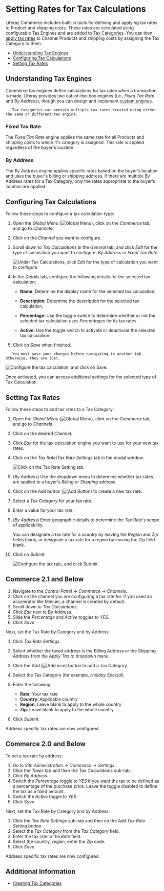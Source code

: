 # Setting Rates for Tax Calculations

Liferay Commerce includes built-in tools for defining and applying tax rates to Product and shipping costs. These rates are calculated using configurable Tax Engines and are added to [Tax Categories](./creating-tax-categories.md). You can then [apply tax rates](./applying-tax-rates.md) to Channel Products and shipping costs by assigning the Tax Category to them.

* [Understanding Tax Engines](#understanding-tax-engines)
* [Configuring Tax Calculations](#configuring-tax-calculations)
* [Setting Tax Rates](#setting-tax-rates)

## Understanding Tax Engines

Commerce tax engines define calculations for tax rates when a transaction is made. Liferay provides two out-of-the-box engines (i.e., *Fixed Tax Rate* and *By Address*), though you can design and implement [custom engines](../../developer-guide/implementing-a-new-tax-engine.md).

```note::
   Tax Categories can contain multiple tax rates created using either the same or different tax engine.
```

### Fixed Tax Rate

The *Fixed Tax Rate* engine applies the same rate for all Products and shipping costs to which it's category is assigned. This rate is applied regardless of the buyer's location.

### By Address

The *By Address* engine applies specific rates based on the buyer's location and uses the buyer's billing or shipping address. If there are multiple By Address rates for a Tax Category, only the rates appropriate to the buyer’s location are applied.

## Configuring Tax Calculations

Follow these steps to configure a tax calculation type:

1. Open the *Global Menu* (![Global Menu](../../images/icon-applications-menu.png)), click on the *Commerce* tab, and go to *Channels*.

1. Click on the *Channel* you want to configure.

1. Scroll down to *Tax Calculations* in the *General* tab, and click *Edit* for the type of calculation you want to configure: *By Address* or *Fixed Tax Rate*.

    ![Under Tax Calculations, click Edit for the type of calculation you want to configure.](./setting-rates-for-tax-calculations/images/01.png)

1. In the *Details* tab, configure the following details for the selected tax calculation:

   * **Name**: Determine the display name for the selected tax calculation.

   * **Description**: Determine the description for the selected tax calculation.

   * **Percentage**: Use the toggle switch to determine whether or not the selected tax calculation uses *Percentages* for its tax rates.

   * **Active**: Use the toggle switch to activate or deactivate the selected tax calculation.

1. Click on *Save* when finished.

```note::
   You must save your changes before navigating to another tab. Otherwise, they are lost.
```

![Configure the tax calculation, and click on Save.](./setting-rates-for-tax-calculations/images/02.png)

Once activated, you can access additional settings for the selected type of Tax Calculation.

## Setting Tax Rates

Follow these steps to add tax rates to a Tax Category:

1. Open the *Global Menu* (![Global Menu](../../images/icon-applications-menu.png)), click on the *Commerce* tab, and go to *Channels*.

1. Click on the desired *Channel*.

1. Click *Edit* for the tax calculation engine you want to use for your new tax rates.

1. Click on the *Tax Rate*/*Tax Rate Settings* tab in the modal window.

   ![Click on the Tax Rate Setting tab.](./setting-rates-for-tax-calculations/images/03.png)

1. (*By Address*) Use the dropdown menu to determine whether tax rates are applied to a buyer's *Billing* or *Shipping* address.

1. Click on the *Add* button (![Add Button](../../images/icon-add.png)) to create a new tax rate.

1. Select a *Tax Category* for your tax rate.

1. Enter a value for your tax rate.

1. (*By Address*) Enter geographic details to determine the Tax Rate's scope of applicability.

   You can designate a tax rate for a country by leaving the *Region* and *Zip* fields blank, or designate a tax rate for a region by leaving the *Zip* field blank.

1. Click on *Submit*.

   ![Configure the tax rate, and click Submit.](./setting-rates-for-tax-calculations/images/04.png)

## Commerce 2.1 and Below

1. Navigate to the _Control Panel_ &rarr; _Commerce_ &rarr; _Channels_.
1. Click on the channel you are configuring a tax rate for. If you used an accelerator like Minium, a channel is created by default.
1. Scroll down to _Tax Calculations_.
1. Click _Edit_ next to By Address.
1. Slide the _Percentage_ and _Active_ toggles to _YES_.
1. Click _Save_.

Next, set the Tax Rate by Category and by Address:

1. Click _Tax Rate Settings_.
1. Select whether the taxed address is the Billing Address or the Shipping Address from the _Apply Tax to_ dropdown menu.
1. Click the Add (![Add icon](../../images/icon-add.png)) button to add a Tax Category.
1. Select the Tax Category (for example, _Holiday Special_).
1. Enter the following:

    * **Rate**: Your tax rate
    * **Country**: Applicable country
    * **Region**: Leave blank to apply to the whole country
    * **Zip**: Leave blank to apply to the whole country

1. Click _Submit_.

Address specific tax rates are now configured.

## Commerce 2.0 and Below

To set a tax rate by address:

1. Go to _Site Administration_ → _Commerce_ → _Settings_.
1. Click the _Taxes_ tab and then the _Tax Calculations_ sub-tab.
1. Click _By Address_.
1. Switch the _Percentage_ toggle to _YES_ if you want the tax to be defined as a percentage of the purchase price. Leave the toggle disabled to define the tax as a fixed amount.
1. Switch the _Active_ toggle to _YES_.
1. Click _Save_.

Next, set the Tax Rate by Category and by Address:

1. Click the _Tax Rate Settings_ sub-tab and then on the _Add Tax Rate Setting_ button.
1. Select the _Tax Category_ from the _Tax Category_ field.
1. Enter the tax rate in the _Rate_ field.
1. Select the country, region, enter the Zip code.
1. Click _Save_.

Address specific tax rates are now configured.

## Additional Information

* [Creating Tax Categories](../configuring-taxes/creating-tax-categories.md)
